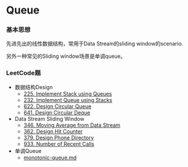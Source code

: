 # Queue

### 基本思想

先进先出的线性数据结构，常用于Data Stream的sliding window的scenario.

另外一种常见的Sliding window场景是单调queue。

### LeetCode题

* 数据结构Design
  * [225. Implement Stack using Queues](https://leetcode.com/problems/implement-stack-using-queues)
  * [232. Implement Queue using Stacks](https://leetcode.com/problems/implement-queue-using-stacks)
  * [622. Design Circular Queue](https://leetcode.com/problems/design-circular-queue)
  * [641. Design Circular Deque](https://leetcode.com/problems/design-circular-deque)
* Data Stream Sliding Window
  * [346. Moving Average from Data Stream](https://leetcode.com/problems/moving-average-from-data-stream)
  * [362. Design Hit Counter](https://leetcode.com/problems/design-hit-counter)
  * [379. Design Phone Directory](https://leetcode.com/problems/design-phone-directory)
  * [933. Number of Recent Calls](https://leetcode.com/problems/number-of-recent-calls)
* 单调Queue
  * [monotonic-queue.md](../jin-jie-shu-ju-jie-gou/monotonic-queue.md "mention")
